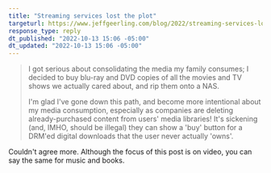 ```yaml
---
title: "Streaming services lost the plot"
targeturl: https://www.jeffgeerling.com/blog/2022/streaming-services-lost-plot
response_type: reply
dt_published: "2022-10-13 15:06 -05:00"
dt_updated: "2022-10-13 15:06 -05:00"
---
```


>  I got serious about consolidating the media my family consumes; I decided to buy blu-ray and DVD copies of all the movies and TV shows we actually cared about, and rip them onto a NAS.  
> 
> I'm glad I've gone down this path, and become more intentional about my media consumption, especially as companies are deleting already-purchased content from users' media libraries! It's sickening (and, IMHO, should be illegal) they can show a 'buy' button for a DRM'ed digital downloads that the user never actually 'owns'.

Couldn't agree more. Although the focus of this post is on video, you can say the same for music and books.